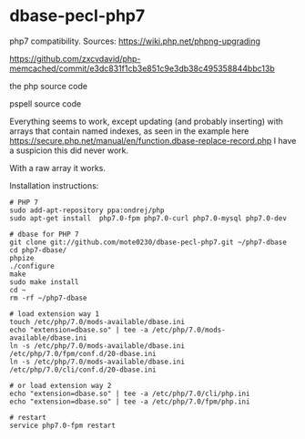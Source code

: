 # dbase-pecl-php7
 php7 compatibility.
Sources: 
 https://wiki.php.net/phpng-upgrading
 
 https://github.com/zxcvdavid/php-memcached/commit/e3dc831f1cb3e851c9e3db38c495358844bbc13b
 
 the php source code
 
 pspell source code
 
Everything seems to work, except updating (and probably inserting) with arrays that contain named indexes, as seen in the example here https://secure.php.net/manual/en/function.dbase-replace-record.php I have a suspicion this did never work.

With a raw array it works.

Installation instructions:
```
# PHP 7
sudo add-apt-repository ppa:ondrej/php
sudo apt-get install  php7.0-fpm php7.0-curl php7.0-mysql php7.0-dev 

# dbase for PHP 7
git clone git://github.com/mote0230/dbase-pecl-php7.git ~/php7-dbase
cd php7-dbase/
phpize
./configure
make
sudo make install
cd ~
rm -rf ~/php7-dbase

# load extension way 1
touch /etc/php/7.0/mods-available/dbase.ini
echo "extension=dbase.so" | tee -a /etc/php/7.0/mods-available/dbase.ini
ln -s /etc/php/7.0/mods-available/dbase.ini /etc/php/7.0/fpm/conf.d/20-dbase.ini
ln -s /etc/php/7.0/mods-available/dbase.ini /etc/php/7.0/cli/conf.d/20-dbase.ini

# or load extension way 2
echo "extension=dbase.so" | tee -a /etc/php/7.0/cli/php.ini
echo "extension=dbase.so" | tee -a /etc/php/7.0/fpm/php.ini

# restart
service php7.0-fpm restart
```
